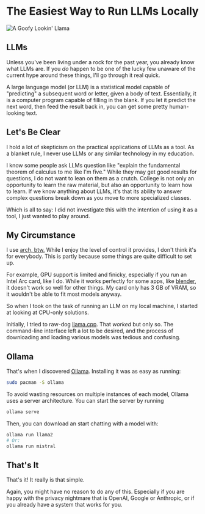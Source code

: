 # The Easiest Way to Run LLMs Locally

![A Goofy Lookin' Llama](/images/llama.webp)

## LLMs

Unless you've been living under a rock for the past year, you already know what LLMs are.
If you _do_ happen to be one of the lucky few unaware of the current hype around these things, I'll go through it real quick.

A large language model (or LLM) is a statistical model capable of "predicting" a subsequent word or letter, given a body of text.
Essentially, it is a computer program capable of filling in the blank.
If you let it predict the next word, then feed the result back in, you can get some pretty human-looking text.


## Let's Be Clear

I hold a lot of skepticism on the practical applications of LLMs as a tool.
As a blanket rule, I never use LLMs or any similar technology in my education.

I know some people ask LLMs question like "explain the fundamental theorem of calculus to me like I'm five."
While they may get good results for questions, I do not want to lean on them as a crutch.
College is not only an opportunity to learn the raw material, but also an opportunity to learn how to learn.
If we know anything about LLMs, it's that its ability to answer complex questions break down as you move to more specialized classes.

Which is all to say: I did not investigate this with the intention of using it as a tool, I just wanted to play around.

## My Circumstance 

I use [arch, btw.](https://archlinux.org/)
While I enjoy the level of control it provides, I don't think it's for everybody.
This is partly because some things are quite difficult to set up.

For example, GPU support is limited and finicky, especially if you run an Intel Arc card, like I do.
While it works perfectly for some apps, like [blender](https://www.blender.org/), it doesn't work so well for other things.
My card only has 3 GB of VRAM, so it wouldn't be able to fit most models anyway.

So when I took on the task of running an LLM on my local machine, I started at looking at CPU-only solutions.

Initially, I tried to raw-dog [llama.cpp](https://github.com/ggerganov/llama.cpp).
That _worked_ but only so.
The command-line interface left a lot to be desired, and the process of downloading and loading various models was tedious and confusing.

## Ollama

That's when I discovered [Ollama](https://ollama.ai/).
Installing it was as easy as running:

```bash
sudo pacman -S ollama
```

To avoid wasting resources on multiple instances of each model, Ollama uses a server architecture.
You can start the server by running

```bash
ollama serve
```

Then, you can download an start chatting with a model with:

```bash
ollama run llama2
# Or:
ollama run mistral
```

## That's It

That's it!
It really is that simple.

Again, you might have no reason to do any of this.
Especially if you are happy with the privacy nightmare that is OpenAI, Google or Anthropic, or if you already have a system that works for you.
